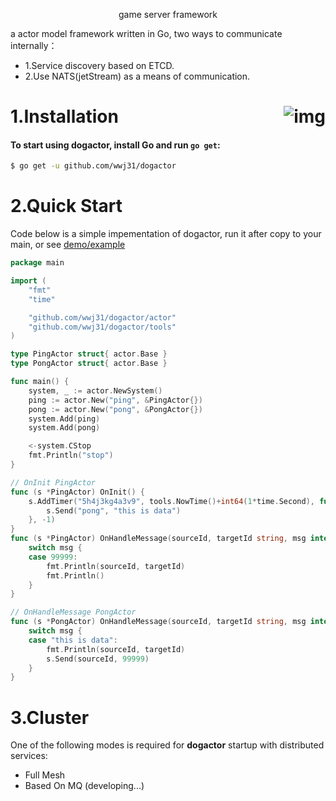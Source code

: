 <p align="center">game server framework</a></p>

a actor model framework written in Go, two ways to communicate internally：
* 1.Service discovery based on ETCD.
* 2.Use NATS(jetStream) as a means of communication.
# <img align="right" src="https://github.com/wwj31/ecsDemo/raw/master/.github/images/image.png" alt="img" title="img" />

# 1.Installation
#### To start using dogactor, install Go and run `go get`:
```sh
$ go get -u github.com/wwj31/dogactor
```

# 2.Quick Start
Code below is a simple impementation of dogactor,
run it after copy to your main, or see [demo/example](demo/example)
```go
package main

import (
	"fmt"
	"time"

	"github.com/wwj31/dogactor/actor"
	"github.com/wwj31/dogactor/tools"
)

type PingActor struct{ actor.Base }
type PongActor struct{ actor.Base }

func main() {
	system, _ := actor.NewSystem()
	ping := actor.New("ping", &PingActor{})
	pong := actor.New("pong", &PongActor{})
	system.Add(ping)
	system.Add(pong)

	<-system.CStop
	fmt.Println("stop")
}

// OnInit PingActor
func (s *PingActor) OnInit() {
	s.AddTimer("5h4j3kg4a3v9", tools.NowTime()+int64(1*time.Second), func(dt int64) {
		s.Send("pong", "this is data")
	}, -1)
}
func (s *PingActor) OnHandleMessage(sourceId, targetId string, msg interface{}) {
	switch msg {
	case 99999:
		fmt.Println(sourceId, targetId)
		fmt.Println()
	}
}

// OnHandleMessage PongActor
func (s *PongActor) OnHandleMessage(sourceId, targetId string, msg interface{}) {
	switch msg {
	case "this is data":
		fmt.Println(sourceId, targetId)
		s.Send(sourceId, 99999)
	}
}
```

# 3.Cluster
One of the following modes is required for **dogactor** startup with distributed services:
* Full Mesh 
* Based On MQ (developing...)
